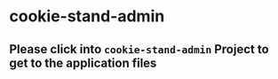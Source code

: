 # cookie-stand-admin

## Please click into `cookie-stand-admin` Project to get to the application files
